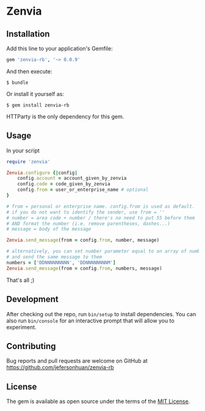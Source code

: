 # Zenvia

## Installation

Add this line to your application's Gemfile:

```ruby
gem 'zenvia-rb', '~> 0.0.9'
```

And then execute:

    $ bundle

Or install it yourself as:

    $ gem install zenvia-rb

HTTParty is the only dependency for this gem.

## Usage

In your script

```ruby
require 'zenvia'

Zenvia.configure {|config|
    config.account = account_given_by_zenvia
    config.code = code_given_by_zenvia
    config.from = user_or_enterprise_name # optional
}

# from = personal or enterprise name. config.from is used as default.
# if you do not want to identify the sender, use from = ''
# number = area code + number / there's no need to put 55 before them
# AND format the number (i.e. remove parentheses, dashes...)
# message = body of the message

Zenvia.send_message(from = config.from, number, message)

# alternatively, you can set number parameter equal to an array of numbers
# and send the same message to them
numbers = ['DDNNNNNNNNN', 'DDNNNNNNNNM']
Zenvia.send_message(from = config.from, numbers, message)

```

That's all ;)

## Development

After checking out the repo, run `bin/setup` to install dependencies. You can also run `bin/console` for an interactive prompt that will allow you to experiment.

## Contributing

Bug reports and pull requests are welcome on GitHub at https://github.com/jefersonhuan/zenvia-rb


## License

The gem is available as open source under the terms of the [MIT License](http://opensource.org/licenses/MIT).

